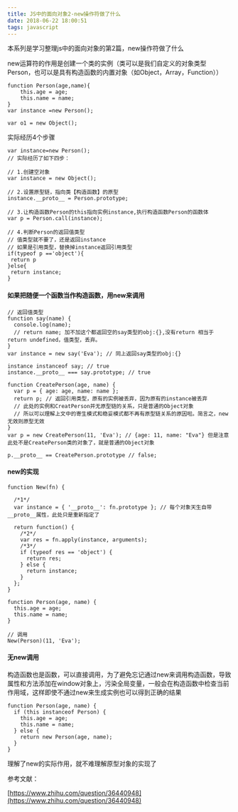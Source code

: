 ```yaml
---
title: JS中的面向对象2-new操作符做了什么
date: 2018-06-22 18:00:51
tags: javascript
---
```

本系列是学习整理js中的面向对象的第2篇，new操作符做了什么
<!-- more -->

new运算符的作用是创建一个类的实例（类可以是我们自定义的对象类型Person，也可以是具有构造函数的内置对象（如Object，Array，Function））

```
function Person(age,name){
	this.age = age;
	this.name = name;
}
var instance =new Person();

var o1 = new Object();
```

实际经历4个步骤

```
var instance=new Person();
// 实际经历了如下四步：

// 1.创建空对象
var instance = new Object();

// 2.设置原型链，指向类【构造函数】的原型
instance.__proto__ = Person.prototype;

// 3.让构造函数Person的this指向实例instance,执行构造函数Person的函数体
var p = Person.call(instance);

// 4.判断Person的返回值类型
// 值类型就不要了，还是返回instance
// 如果是引用类型，替换掉instance返回引用类型
if(typeof p =='object'){
 return p 
}else{
 return instance;
}
```

#### 如果把随便一个函数当作构造函数，用new来调用

```
// 返回值类型
function say(name) {
  console.log(name);
  // return name; 加不加这个都返回空的say类型的obj:{},没有return 相当于return undefined，值类型，丢弃。
}
var instance = new say('Eva'); // 同上返回say类型的obj:{}

instance instanceof say; // true
instance.__proto__ === say.prototype; // true

function CreatePerson(age, name) {
  var p = { age: age, name: name };
  return p; // 返回引用类型，原有的实例被丢弃，因为原有的instance被丢弃
  // 此处的实例和CreatPerson并无原型链的关系，只是普通的Object对象
  // 所以可以理解上文中的寄生模式和稳妥模式都不再有原型链关系的原因啦。简言之，new无效则原型无效
}
var p = new CreatePerson(11, 'Eva'); // {age: 11, name: "Eva"} 但是注意此处不是CreatePerson类的对象了，就是普通的Object对象

p.__proto__ == CreatePerson.prototype // false;
```

#### new的实现

```
function New(fn) {

  /*1*/
  var instance = { '__proto__': fn.prototype }; // 每个对象天生自带__proto__属性，此处只是重新指定了

  return function() {
    /*2*/
    var res = fn.apply(instance, arguments);
    /*3*/
    if (typeof res == 'object') {
      return res;
    } else {
      return instance;
    }
  };
}

function Person(age, name) {
  this.age = age;
  this.name = name;
}

// 调用
New(Person)(11, 'Eva');
```

#### 无new调用

构造函数也是函数，可以直接调用，为了避免忘记通过new来调用构造函数，导致属性和方法添加在window对象上，污染全局变量，一般会在构造函数中检查当前作用域，这样即使不通过new来生成实例也可以得到正确的结果

```
function Person(age, name) {
  if (this instanceof Person) {
    this.age = age;
    this.name = name;
  } else {
    return new Person(age, name);
  }
}
```

理解了new的实际作用，就不难理解原型对象的实现了

参考文献：

[https://www.zhihu.com/question/36440948](https://www.zhihu.com/question/36440948)
